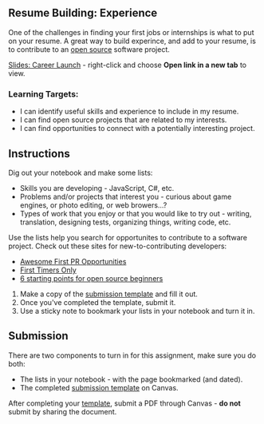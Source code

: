 ---
---

[//]: # ( <p><iframe src="https://douglasurner.github.io/Common/career-launch/" width="100%" height="666px"></iframe></p> )

## Resume Building: Experience

One of the challenges in finding your first jobs or internships is what to put on your resume. A great way to build experince, and add to your resume, is to contribute to an [open source][] software project.

[open source]: <https://en.wikipedia.org/wiki/Open-source_software>
[slides]: <https://gitpitch.com/DouglasUrner/Common?p=career-pathway>
[template]: <https://docs.google.com/document/d/1Mgf668gbpxxViqM5FuW4A3-vxxqYrm7xQsmiPV5USrY/edit?usp=sharing>

[Slides: Career Launch][slides] - right-click and choose **Open link in a new tab** to view.

### Learning Targets:

* I can identify useful skills and experience to include in my resume.
* I can find open source projects that are related to my interests.
* I can find opportunities to connect with a potentially interesting project.

## Instructions

Dig out your notebook and make some lists:
* Skills you are developing - JavaScript, C#, etc.
* Problems and/or projects that interest you - curious about game engines, or photo editing, or web browers...?
* Types of work that you enjoy or that you would like to try out - writing, translation, designing tests, organizing things, writing code, etc.

Use the lists help you search for opportunites to contribute to a software project.
Check out these sites for new-to-contributing developers:
* [Awesome First PR Opportunities](https://github.com/MunGell/awesome-for-beginners)
* [First Timers Only](https://www.firsttimersonly.com/)
* [6 starting points for open source beginners](https://opensource.com/life/16/1/6-beginner-open-source)

1. Make a copy of the [submission template][template] and fill it out.
1. Once you've completed the template, submit it.
1. Use a sticky note to bookmark your lists in your notebook and turn it in.

## Submission

There are two components to turn in for this assignment, make sure you do both:

* The lists in your notebook - with the page bookmarked (and dated).
* The completed [submission template][template] on Canvas.

After completing your [template][], submit a PDF through Canvas - **do not** submit by sharing the document.

